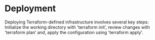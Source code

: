 # Deployment

Deploying Terraform-defined infrastructure involves several key steps: Initialize the working directory with 'terraform init’, review changes with 'terraform plan’ and, apply the configuration using 'terraform apply'.